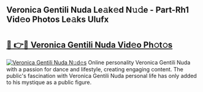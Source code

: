 ## Veronica Gentili Nuda Le𝚊k𝚎d N𝚞𝚍e - Part-Rh1 Vid𝚎o Photos Le𝚊ks Ulufx

# <h2><a href="http://fbeika.evod.top/?m=Veronica+Gentili+Nuda">🔗 👉🔴 Veronica Gentili Nuda Vid𝚎o Ph𝚘t𝚘s</a></h2>

[![Veronica Gentili Nuda N𝚞d𝚎s](https://i.imgur.com/8V9OHl7.gif)](http://fbeika.evod.top/?m=Veronica+Gentili+Nuda)
Online personality Veronica Gentili Nuda with a passion for dance and lifestyle, creating engaging content. The public's fascination with Veronica Gentili Nuda personal life has only added to his mystique as a public figure. 
